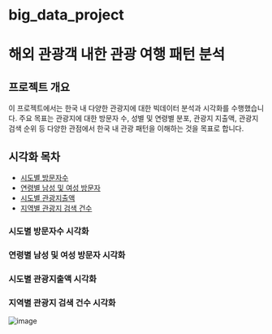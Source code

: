 # big_data_project
# 해외 관광객 내한 관광 여행 패턴 분석


## 프로젝트 개요
이 프로젝트에서는 한국 내 다양한 관광지에 대한 빅데이터 분석과 시각화를 수행했습니다. 
주요 목표는 관광지에 대한 방문자 수, 성별 및 연령별 분포, 관광지 지출액, 관광지 검색 순위 등 다양한 관점에서 한국 내 관광 패턴을 이해하는 것을 목표로 합니다.



## 시각화 목차
- [시도별 방문자수](#시도별-방문자수-시각화)
- [연령별 남성 및 여성 방문자](#연령별-남성-및-여성-방문자-시각화)
- [시도별 관광지출액](#시도별-관광지출액-시각화)
- [지역별 관광지 검색 건수](#지역별-관광지-검색-건수-시각화)



### 시도별 방문자수 시각화



### 연령별 남성 및 여성 방문자 시각화



### 시도별 관광지출액 시각화



### 지역별 관광지 검색 건수 시각화
![image](https://github.com/sungjinnoh/big_data_project/assets/113610509/16f14f35-ead3-4a6b-959a-dae9970dc26d)



